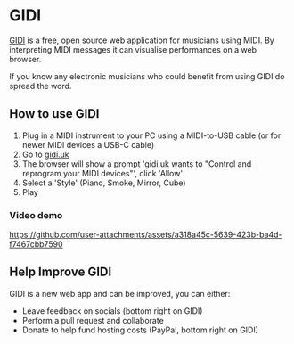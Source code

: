 # GIDI

[GIDI](https://gidi.uk) is a free, open source web application for musicians using MIDI. By interpreting MIDI messages it can visualise performances on a web browser.

If you know any electronic musicians who could benefit from using GIDI do spread the word.

## How to use GIDI

1. Plug in a MIDI instrument to your PC using a MIDI-to-USB cable (or for newer MIDI devices a USB-C cable)
2. Go to [gidi.uk](https://gidi.uk)
3. The browser will show a prompt 'gidi.uk wants to "Control and reprogram your MIDI devices"', click 'Allow'
4. Select a 'Style' (Piano, Smoke, Mirror, Cube)
5. Play

### Video demo

https://github.com/user-attachments/assets/a318a45c-5639-423b-ba4d-f7467cbb7590

## Help Improve GIDI

GIDI is a new web app and can be improved, you can either:

- Leave feedback on socials (bottom right on GIDI)
- Perform a pull request and collaborate
- Donate to help fund hosting costs (PayPal, bottom right on GIDI)
